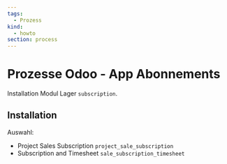 ```yaml
---
tags:
  - Prozess
kind:
  - howto
section: process
---
```


# Prozesse Odoo - App Abonnements

Installation Modul Lager `subscription`.

## Installation

Auswahl:

- Project Sales Subscription `project_sale_subscription`
- Subscription and Timesheet `sale_subscription_timesheet`
